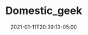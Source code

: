 ---
title: "Domestic_geek"
date: 2021-01-11T20:39:13-05:00
notes: "Cover and interior design <br>
Photography: Kyla Zanardi <br>
Houghton Mifflin Harcourt
"
lead_image: "domestic_geek/TDGMME_cover.png"
interior:
    - domestic_geek/TDGMME_interior_01.png
    - domestic_geek/TDGMME_interior_02.png
    - domestic_geek/TDGMME_interior_03.png
    - domestic_geek/TDGMME_interior_04.png
    - domestic_geek/TDGMME_interior_05.png
    - domestic_geek/TDGMME_interior_06.png
    - domestic_geek/TDGMME_interior_07.png
    - domestic_geek/TDGMME_interior_08.png
    - domestic_geek/TDGMME_interior_09.png
---